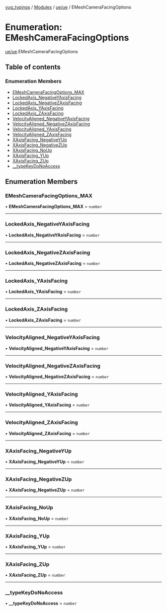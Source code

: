 [yug_typings](../README.md) / [Modules](../modules.md) / [ue/ue](../modules/ue_ue.md) / EMeshCameraFacingOptions

# Enumeration: EMeshCameraFacingOptions

[ue/ue](../modules/ue_ue.md).EMeshCameraFacingOptions

## Table of contents

### Enumeration Members

- [EMeshCameraFacingOptions\_MAX](ue_ue.EMeshCameraFacingOptions.md#emeshcamerafacingoptions_max)
- [LockedAxis\_NegativeYAxisFacing](ue_ue.EMeshCameraFacingOptions.md#lockedaxis_negativeyaxisfacing)
- [LockedAxis\_NegativeZAxisFacing](ue_ue.EMeshCameraFacingOptions.md#lockedaxis_negativezaxisfacing)
- [LockedAxis\_YAxisFacing](ue_ue.EMeshCameraFacingOptions.md#lockedaxis_yaxisfacing)
- [LockedAxis\_ZAxisFacing](ue_ue.EMeshCameraFacingOptions.md#lockedaxis_zaxisfacing)
- [VelocityAligned\_NegativeYAxisFacing](ue_ue.EMeshCameraFacingOptions.md#velocityaligned_negativeyaxisfacing)
- [VelocityAligned\_NegativeZAxisFacing](ue_ue.EMeshCameraFacingOptions.md#velocityaligned_negativezaxisfacing)
- [VelocityAligned\_YAxisFacing](ue_ue.EMeshCameraFacingOptions.md#velocityaligned_yaxisfacing)
- [VelocityAligned\_ZAxisFacing](ue_ue.EMeshCameraFacingOptions.md#velocityaligned_zaxisfacing)
- [XAxisFacing\_NegativeYUp](ue_ue.EMeshCameraFacingOptions.md#xaxisfacing_negativeyup)
- [XAxisFacing\_NegativeZUp](ue_ue.EMeshCameraFacingOptions.md#xaxisfacing_negativezup)
- [XAxisFacing\_NoUp](ue_ue.EMeshCameraFacingOptions.md#xaxisfacing_noup)
- [XAxisFacing\_YUp](ue_ue.EMeshCameraFacingOptions.md#xaxisfacing_yup)
- [XAxisFacing\_ZUp](ue_ue.EMeshCameraFacingOptions.md#xaxisfacing_zup)
- [\_\_typeKeyDoNoAccess](ue_ue.EMeshCameraFacingOptions.md#__typekeydonoaccess)

## Enumeration Members

### EMeshCameraFacingOptions\_MAX

• **EMeshCameraFacingOptions\_MAX** = `number`

___

### LockedAxis\_NegativeYAxisFacing

• **LockedAxis\_NegativeYAxisFacing** = `number`

___

### LockedAxis\_NegativeZAxisFacing

• **LockedAxis\_NegativeZAxisFacing** = `number`

___

### LockedAxis\_YAxisFacing

• **LockedAxis\_YAxisFacing** = `number`

___

### LockedAxis\_ZAxisFacing

• **LockedAxis\_ZAxisFacing** = `number`

___

### VelocityAligned\_NegativeYAxisFacing

• **VelocityAligned\_NegativeYAxisFacing** = `number`

___

### VelocityAligned\_NegativeZAxisFacing

• **VelocityAligned\_NegativeZAxisFacing** = `number`

___

### VelocityAligned\_YAxisFacing

• **VelocityAligned\_YAxisFacing** = `number`

___

### VelocityAligned\_ZAxisFacing

• **VelocityAligned\_ZAxisFacing** = `number`

___

### XAxisFacing\_NegativeYUp

• **XAxisFacing\_NegativeYUp** = `number`

___

### XAxisFacing\_NegativeZUp

• **XAxisFacing\_NegativeZUp** = `number`

___

### XAxisFacing\_NoUp

• **XAxisFacing\_NoUp** = `number`

___

### XAxisFacing\_YUp

• **XAxisFacing\_YUp** = `number`

___

### XAxisFacing\_ZUp

• **XAxisFacing\_ZUp** = `number`

___

### \_\_typeKeyDoNoAccess

• **\_\_typeKeyDoNoAccess** = `number`
